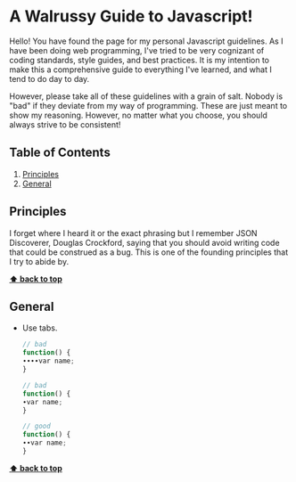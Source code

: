 A Walrussy Guide to Javascript!
====================

Hello!  You have found the page for my personal Javascript guidelines.  As I have been doing web programming, I've tried to be very cognizant of coding standards, style guides, and best practices.  It is my intention to make this a comprehensive guide to everything I've learned, and what I tend to do day to day.

However, please take all of these guidelines with a grain of salt. Nobody is "bad" if they deviate from my way of programming. These are just meant to show my reasoning. However, no matter what you choose, you should always strive to be consistent!

## Table of Contents

  1. [Principles](#principles)
  1. [General](#general)

## Principles

I forget where I heard it or the exact phrasing but I remember JSON Discoverer, Douglas Crockford, saying that you should avoid writing code that could be construed as a bug. This is one of the founding principles that I try to abide by.


**[⬆ back to top](#table-of-contents)**

## General

  - Use tabs.

    ```javascript
    // bad
    function() {
    ∙∙∙∙var name;
    }

    // bad
    function() {
    ∙var name;
    }

    // good
    function() {
    ∙∙var name;
    }
    ```

**[⬆ back to top](#table-of-contents)**
